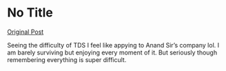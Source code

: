 # No Title

[Original Post](https://discourse.onlinedegree.iitm.ac.in/t/168476/16)

<p>Seeing the difficulty of TDS I feel like appying to Anand Sir’s company lol. I am barely surviving but enjoying every moment of it. But seriously though remembering everything is super difficult.</p>